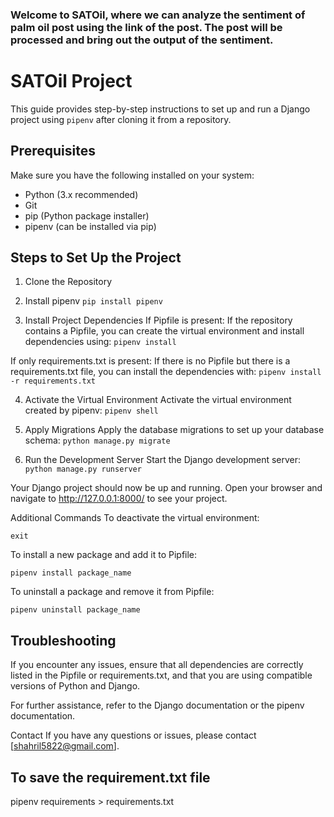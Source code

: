 ### Welcome to SATOil, where we can analyze the sentiment of palm oil post using the link of the post. The post will be processed and bring out the output of the sentiment.


# SATOil Project

This guide provides step-by-step instructions to set up and run a Django project using `pipenv` after cloning it from a repository.

## Prerequisites

Make sure you have the following installed on your system:

- Python (3.x recommended)
- Git
- pip (Python package installer)
- pipenv (can be installed via pip)

## Steps to Set Up the Project
1. Clone the Repository
2. Install pipenv
`pip install pipenv`

3. Install Project Dependencies
If Pipfile is present:
If the repository contains a Pipfile, you can create the virtual environment and install dependencies using:
`pipenv install`

If only requirements.txt is present:
If there is no Pipfile but there is a requirements.txt file, you can install the dependencies with:
`pipenv install -r requirements.txt`

4. Activate the Virtual Environment
Activate the virtual environment created by pipenv:
`pipenv shell`

5. Apply Migrations
Apply the database migrations to set up your database schema:
`python manage.py migrate`

6. Run the Development Server
Start the Django development server:
`python manage.py runserver`


Your Django project should now be up and running. Open your browser and navigate to http://127.0.0.1:8000/ to see your project.

Additional Commands
To deactivate the virtual environment:

`exit`

To install a new package and add it to Pipfile:

`pipenv install package_name`

To uninstall a package and remove it from Pipfile:


`pipenv uninstall package_name`


## Troubleshooting
If you encounter any issues, ensure that all dependencies are correctly listed in the Pipfile or requirements.txt, and that you are using compatible versions of Python and Django.

For further assistance, refer to the Django documentation or the pipenv documentation.

Contact
If you have any questions or issues, please contact [shahril5822@gmail.com].


## To save the requirement.txt file
pipenv requirements > requirements.txt